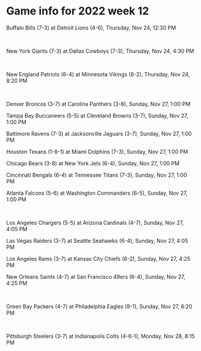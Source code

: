 # Game info for 2022 week 12

Buffalo Bills (7-3) at Detroit Lions (4-6), Thursday, Nov 24, 12:30 PM


<br/>

New York Giants (7-3) at Dallas Cowboys (7-3), Thursday, Nov 24, 4:30 PM


<br/>

New England Patriots (6-4) at Minnesota Vikings (8-2), Thursday, Nov 24, 8:20 PM


<br/>

Denver Broncos (3-7) at Carolina Panthers (3-8), Sunday, Nov 27, 1:00 PM

Tampa Bay Buccaneers (5-5) at Cleveland Browns (3-7), Sunday, Nov 27, 1:00 PM

Baltimore Ravens (7-3) at Jacksonville Jaguars (3-7), Sunday, Nov 27, 1:00 PM

Houston Texans (1-8-1) at Miami Dolphins (7-3), Sunday, Nov 27, 1:00 PM

Chicago Bears (3-8) at New York Jets (6-4), Sunday, Nov 27, 1:00 PM

Cincinnati Bengals (6-4) at Tennessee Titans (7-3), Sunday, Nov 27, 1:00 PM

Atlanta Falcons (5-6) at Washington Commanders (6-5), Sunday, Nov 27, 1:00 PM


<br/>

Los Angeles Chargers (5-5) at Arizona Cardinals (4-7), Sunday, Nov 27, 4:05 PM

Las Vegas Raiders (3-7) at Seattle Seahawks (6-4), Sunday, Nov 27, 4:05 PM

Los Angeles Rams (3-7) at Kansas City Chiefs (8-2), Sunday, Nov 27, 4:25 PM

New Orleans Saints (4-7) at San Francisco 49ers (6-4), Sunday, Nov 27, 4:25 PM


<br/>

Green Bay Packers (4-7) at Philadelphia Eagles (9-1), Sunday, Nov 27, 8:20 PM


<br/>

Pittsburgh Steelers (3-7) at Indianapolis Colts (4-6-1), Monday, Nov 28, 8:15 PM

